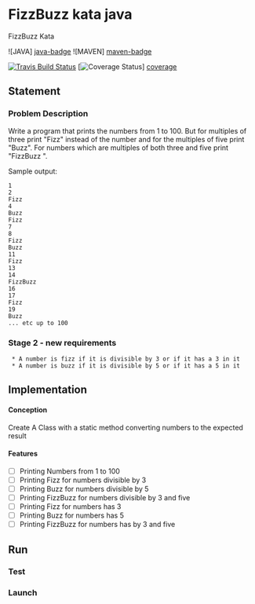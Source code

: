 # FizzBuzz kata java
FizzBuzz Kata

![JAVA] [java-badge]
![MAVEN] [maven-badge]

[![Travis Build Status][build-badge]][build]
[![Coverage Status][coverage-badge]] [coverage]

## Statement

### Problem Description

Write a program that prints the numbers from 1 to 100. But for multiples
of three print "Fizz" instead of the number and for the multiples of
five print "Buzz". For numbers which are multiples of both three and
five print "FizzBuzz ".

Sample output:

    1
    2
    Fizz
    4
    Buzz
    Fizz
    7
    8
    Fizz
    Buzz
    11
    Fizz
    13
    14
    FizzBuzz
    16
    17
    Fizz
    19
    Buzz
    ... etc up to 100

### Stage 2 - new requirements

     * A number is fizz if it is divisible by 3 or if it has a 3 in it
     * A number is buzz if it is divisible by 5 or if it has a 5 in it

## Implementation

#### Conception

Create A Class with a static method converting numbers to the expected result

#### Features

- [ ] Printing Numbers from 1 to 100
- [ ] Printing Fizz for numbers divisible by 3
- [ ] Printing Buzz for numbers divisible by 5
- [ ] Printing FizzBuzz for numbers divisible by 3 and five
- [ ] Printing Fizz for numbers has 3
- [ ] Printing Buzz for numbers has 5
- [ ] Printing FizzBuzz for numbers has by 3 and five

## Run

### Test

### Launch


[java-badge]: https://img.shields.io/badge/java-v1.8-red.svg
[maven-badge]: https://img.shields.io/badge/maven-v3.8.0-orange.svg
[build-badge]: https://travis-ci.com/segtio/fizzbuzz-kata-java.svg?branch=master
[build]: https://travis-ci.org/segtio/fizzbuzz-kata-java
[coverage-badge]: https://coveralls.io/repos/github/segtio/fizzbuzz-kata-java/badge.svg?branch=master
[coverage]: https://coveralls.io/github/segtio/fizzbuzz-kata-java?branch=master